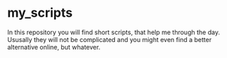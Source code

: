 # my_scripts

In this repository you will find short scripts, that help me through the day. Ususally they will not be complicated and you might even find a better alternative online, but whatever.
